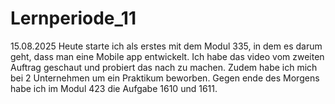 # Lernperiode_11


15.08.2025
Heute starte ich als erstes mit dem Modul 335, in dem es darum geht, dass man eine Mobile app entwickelt. Ich habe das video vom zweiten Auftrag geschaut und probiert das nach zu machen.
Zudem habe ich mich bei 2 Unternehmen um ein Praktikum beworben. Gegen ende des Morgens habe ich im Modul 423 die Aufgabe 1610 und 1611.


